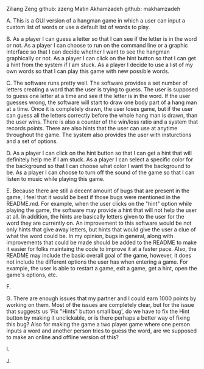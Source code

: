 Ziliang Zeng  github: zzeng
Matin Akhamzadeh  github: makhamzadeh

A.
This is a GUI version of a hangman game in which a user can input a custom list of words or use a default list of words to play.

B. 
As a player I can guess a letter so that I can see if the letter is in the word or not.
As a player I can choose to run on the command line or a graphic interface so that I can decide whether I want to see the hangman graphically or not.
As a player I can click on the hint button so that I can get a hint from the system if I am stuck.
As a player I decide to use a list of my own words so that I can play this game with new possible words.

C.
The software runs pretty well. The software provides a set number of letters creating a word that the user is trying to guess. The user is supposed to guess one letter at a time and see if the letter is in the word. If the user guesses wrong, the software will start to draw one body part of a hang man at a time. Once it is completely drawn, the user loses game, but if the user can guess all the letters correctly before the whole hang man is drawn, than the user wins. There is also a counter of the win/loss ratio and a system that records points. There are also hints that the user can use at anytime throughout the game. The system also provides the user with insturctions and a set of options.

D.
As a player I can click on the hint button so that I can get a hint that will definitely help me if I am stuck.
As a player I can select a specific color for the background so that I can choose what color I want the background to be.
As a player I can choose to turn off the sound of the game so that I can listen to music while playing this game.

E.
Because there are still a decent amount of bugs that are present in the game, I feel that it would be best if those bugs were mentioned in the README.md. For example, when the user clicks on the "hint" option while playing the game, the software may provide a hint that will not help the user at all. In addition, the hints are basically letters given to the user for the word they are currently on. An improvement to this software would be not only hints that give away letters, but hints that would give the user a clue of what the word could be. In my opinion, bugs in general, along with improvements that could be made should be added to the README to make it easier for folks maintaing the code to improve it at a faster pace. Also, the README may include the basic overall goal of the game, however, it does not include the different options the user has when entering a game. For example, the user is able to restart a game, exit a game, get a hint, open the game's options, etc.  

F.

G.
There are enough issues that my partner and I could earn 1000 points by working on them. Most of the issues are completely clear, but for the issue that suggests us 'Fix "Hints" button small bug', do we have to fix the Hint button by making it unclickable, or is there perhaps a better way of fixing this bug? Also for making the game a two player game where one person inputs a word and another person tries to guess the word, are we supposed to make an online and offline version of this?

I.
<A Link to our own issues>

J.

